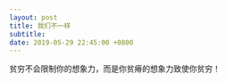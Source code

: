 ```yaml
---
layout: post
title: 我们不一样
subtitle: 
date: 2019-05-29 22:45:00 +0800
---
```


贫穷不会限制你的想象力，而是你贫瘠的想象力致使你贫穷！



